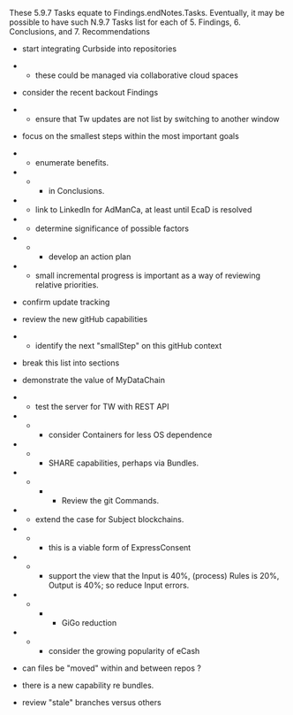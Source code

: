 These 5.9.7 Tasks equate to Findings.endNotes.Tasks.  Eventually, it may be possible to have such N.9.7 Tasks list for each of 5. Findings, 6. Conclusions, and 7. Recommendations

* start integrating Curbside into repositories
* * these could be managed via collaborative cloud spaces
* consider the recent backout Findings
* * ensure that Tw updates are not list by switching to another window
* focus on the smallest steps within the most important goals
* * enumerate benefits.
* * * in Conclusions.
* * link to LinkedIn for AdManCa, at least until EcaD is resolved
* * determine significance of possible factors
* * * develop an action plan
* * small incremental progress is important as a way of reviewing relative priorities.

* confirm update tracking
* review the new gitHub capabilities
* * identify the next "smallStep" on this gitHub context

* break this list into sections
* demonstrate the value of MyDataChain
* * test the server for TW with REST API
* * * consider Containers for less OS dependence
* * * SHARE capabilities, perhaps via Bundles.
* * * * Review the git Commands.
* * extend the case for Subject blockchains.
* * * this is a viable form of ExpressConsent
* * * support the view that the Input is 40%, (process) Rules is 20%, Output is 40%; so reduce Input errors.
* * * * GiGo reduction
* * * consider the growing popularity of eCash

* can files be "moved" within and between repos ?
* there is a new capability re bundles.
* review "stale" branches versus others
